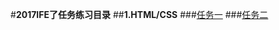 #**2017IFE了任务练习目录**
##**1.HTML/CSS**
###[任务一](https://hxvin.github.io/IFE-/2017IFE1.1.html)
###[任务二](https://hxvin.github.io/IFE-/IFE1.2/IFE1.2.html)

